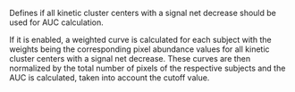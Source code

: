 Defines if all kinetic cluster centers with a signal net decrease should be used for AUC calculation.

If it is enabled, a weighted curve is calculated for each subject with the weights being the corresponding pixel abundance values for all kinetic cluster centers with a signal net decrease. These curves are then normalized by the total number of pixels of the respective subjects and the AUC is calculated, taken into account the cutoff value.